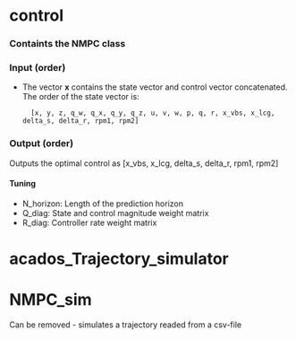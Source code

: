 # control
### Containts the NMPC class

### Input (order)
- The vector **x** contains the state vector and control vector concatenated. The order of the state vector is:


        [x, y, z, q_w, q_x, q_y, q_z, u, v, w, p, q, r, x_vbs, x_lcg, delta_s, delta_r, rpm1, rpm2]

### Output (order)
Outputs the optimal control as [x_vbs, x_lcg, delta_s, delta_r, rpm1, rpm2]

#### Tuning
- N_horizon: Length of the prediction horizon
- Q_diag: State and control magnitude weight matrix
- R_diag: Controller rate weight matrix




# acados_Trajectory_simulator



# NMPC_sim

Can be removed - simulates a trajectory readed from a csv-file
